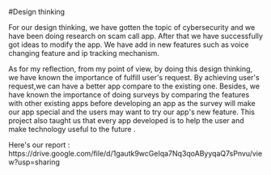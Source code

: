 #Design thinking
<p>For our design thinking, we have gotten the topic of cybersecurity and we have been doing research on scam call app. After that we have successfully got ideas to modify the app. We have add in new features such as voice changing feature and ip tracking mechanism. <p/>
<p>As for my reflection, from my point of view, by doing this design thinking, we have known the importance
 of fulfill user's request. By achieving user's request,we can have a better app compare to the
 existing one. Besides, we have known the importance of doing surveys by comparing the
 features with other existing apps before developing an app as the survey will make our app
 special and the users may want to try our app's new feature. This project also taught us that every
 app developed is to help the user and make technology useful to the future .</p>
 Here's our report :
 https://drive.google.com/file/d/1gautk9wcGeIqa7Nq3qoAByyqaQ7sPnvu/view?usp=sharing

